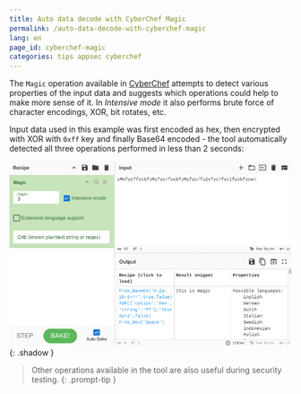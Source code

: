 ```yaml
---
title: Auto data decode with CyberChef Magic
permalink: /auto-data-decode-with-cyberchef-magic
lang: en
page_id: cyberchef-magic
categories: tips appsec cyberchef
---
```


The `Magic` operation available in [CyberChef](https://gchq.github.io/CyberChef/) attempts to detect various properties of the input data and suggests which operations could help to make more sense of it. In *Intensive mode* it also performs brute force of character encodings, XOR, bit rotates, etc.

Input data used in this example was first encoded as hex, then encrypted with XOR with `0xff` key and finally Base64 encoded - the tool automatically detected all three operations performed in less than 2 seconds:

![CyberChef Magic operation](/assets/img/2025-04-05_cyberchef-magic.png){: .shadow }

> Other operations available in the tool are also useful during security testing.
{: .prompt-tip }
